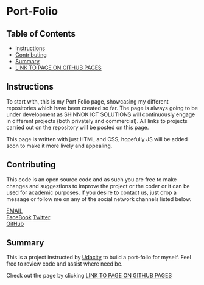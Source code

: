 # Port-Folio

## Table of Contents

* [Instructions](#Instructions)
* [Contributing](#Contributing)
* [Summary](#Summary)
* [LINK TO PAGE ON GITHUB PAGES](https://shinnokmp.github.io/Port-Folio/)

## Instructions

To start with, this is my Port Folio page, showcasing my different repositories which have been created so far. The page is always going to be under development as SHINNOK ICT SOLUTIONS will continuously engage in different projects (both privately and commercial). All links to projects carried out on the repository will be posted on this page.

This page is written with just HTML and CSS, hopefully JS will be added soon to make it more lively and appealing.

## Contributing

This code is an open source code and as such you are free to make changes and suggestions to improve the project or the coder or it can be used for academic purposes. If you desire to contact us, just drop a message or follow me on any of the social network channels listed below.

[EMAIL](mailto:shinnokswagg@gmail.com)  
[FaceBook](http://fb.com/shinnok31) 
[Twitter](http://twitter.com/st_shinnok)  
[GitHub](http://github.com/shinnokmp)

## Summary

This is a project instructed by [Udacity](www.udacity.com) to build a port-folio for myself. Feel free to review code and assist where need be.

Check out the page by clicking [LINK TO PAGE ON GITHUB PAGES](https://shinnokmp.github.io/Port-Folio/)
